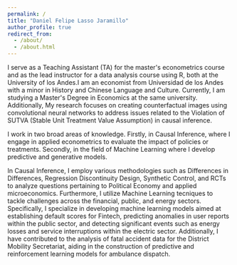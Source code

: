 ```yaml
---
permalink: /
title: "Daniel Felipe Lasso Jaramillo"
author_profile: true
redirect_from: 
  - /about/
  - /about.html
---
```

I serve as a Teaching Assistant (TA) for the master's econometrics course and as the lead instructor for a data analysis course using R, both at the University of los Andes.I am an economist from Universidad de los Andes with a minor in History and Chinese Language and Culture. Currently, I am studying a Master's Degree in Economics at the same university. Additionally, My research focuses on creating counterfactual images using convolutional neural networks to address issues related to the Violation of SUTVA (Stable Unit Treatment Value Assumption) in causal inference.

I work in two broad areas of knowledge. Firstly, in Causal Inference, where I engage in applied econometrics to evaluate the impact of policies or treatments. Secondly, in the field of Machine Learning where I develop predictive and generative models. 

In Causal Inference, I employ various methodologies such as Differences in Differences, Regression Discontinuity Design, Synthetic Control, and RCTs to analyze questions pertaining to Political Economy and applied microeconomics. Furthermore, I utilize Machine Learning tecniques to tackle challenges across the financial, public, and energy sectors. Specifically, I specialize in developing machine learning models aimed at establishing default scores for Fintech, predicting anomalies in user reports within the public sector, and detecting significant events such as energy losses and service interruptions within the electric sector. Additionally, I have contributed to the analysis of fatal accident data for the District Mobility Secretariat, aiding in the construction of predictive and reinforcement learning models for ambulance dispatch.